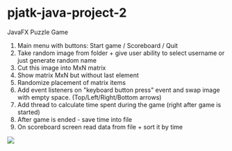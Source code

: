 # pjatk-java-project-2
JavaFX Puzzle Game

1. Main menu with buttons: Start game / Scoreboard / Quit
2. Take random image from folder + give user ability to select username or just generate random name
3. Cut this image into MxN matrix
4. Show matrix MxN but without last element
5. Randomize placement of matrix items
6. Add event listeners on "keyboard button press" event and swap image with empty space. (Top/Left/Right/Bottom arrows)
7. Add thread to calculate time spent during the game (right after game is started)
8. After game is ended - save time into file
9. On scoreboard screen read data from file + sort it by time

![](example.gif)